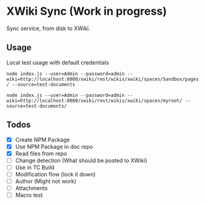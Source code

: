 # XWiki Sync (Work in progress)
Sync service, from disk to XWiki.

## Usage
Local test usage with default credentials

`node index.js --user=Admin --password=admin --wiki=http://localhost:8080/xwiki/rest/wikis/xwiki/spaces/Sandbox/pages/ --source=test-documents`

`node index.js --user=Admin --password=admin --wiki=http://localhost:8080/xwiki/rest/wikis/xwiki/spaces/myroot/ --source=test-documents/`

## Todos
- [x] Create NPM Package
- [x] Use NPM Package in doc repo
- [x] Read files from repo
- [ ] Change detection (What should be posted to XWiki)
- [ ] Use in TC Build
- [ ] Modification flow (lock it down)
- [ ] Author (Might not work)
- [ ] Attachments
- [ ] Macro test
